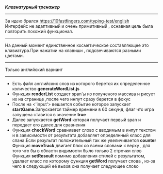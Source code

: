 ***Клавиатурный тренажер***
***
За идею брался https://10fastfingers.com/typing-test/english <br>
Интерфейс не адаптивный и очень примитивный , оснавная цель была повторить похожий функционал.<br>

***
На данный момент единственное косметическое составляющее это клавиатура.При нажатии на клавиши , подсвечиваются разными цветами.
***
Только английский вариант
***

<ul>
<li>Есть файл английских слов из которого берется их определенное количество <b>generateWordList.js</b></li>
<li>Функция <b>renderList</b> создает span'ы из полученого массива и рисует их на странице ,после чего инпут сразу берется в фокус  </li>
<li>После на <'input'> вешается событие которое запускает <b>startGame</b>.Запускается таймер времени в 60 секунд, флаг что игра запущена ставится в значение <b>true</b> </li>
<li>Далее запускается <b>getWord</b> которая получает первый span и передает его далее для сравнения </li>
<li>Функция <b>checkWord</b> сравнивает слово с вводимым в инпут текстом и в зависимости от результата добавляет определнный класс для спана.Если результат положительный так же увеличивается <b>counter</b><br>
Функция <b>moveTrack</b> двигает блок со всеми словами к верху , для того что бы в области видимости было только 2 строчки слов <br>
Функция <b>setResoult</b> помимо добавления стилей с результатом, удалает класс по которому функция <b>getWord</b> получает слова , из-за чего в следующий её вызов она получает следующее слово</li>






